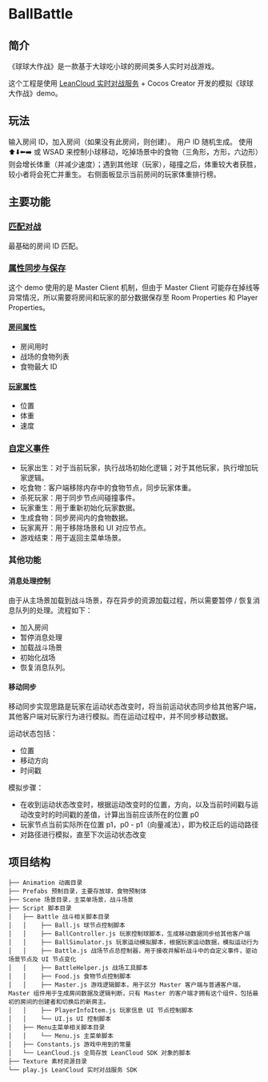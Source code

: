 # BallBattle

## 简介

《球球大作战》是一款基于大球吃小球的房间类多人实时对战游戏。

这个工程是使用 [LeanCloud 实时对战服务](https://leancloud.cn/docs/multiplayer.html) + Cocos Creator 开发的模拟《球球大作战》demo。

## 玩法

输入房间 ID，加入房间（如果没有此房间，则创建）。
用户 ID 随机生成。
使用 ⬆️⬇️⬅️➡️ 或 WSAD 来控制小球移动，吃掉场景中的食物（三角形，方形，六边形）则会增长体重（并减少速度）；遇到其他球（玩家），碰撞之后，体重较大者获胜，较小者将会死亡并重生。
右侧面板显示当前房间的玩家体重排行榜。

## 主要功能

### [匹配对战](https://leancloud.cn/docs/multiplayer-guide-js.html#hash786861961)

最基础的房间 ID 匹配。

### [属性同步与保存](https://leancloud.cn/docs/multiplayer-guide-js.html#hash-299183039)

这个 demo 使用的是 Master Client 机制，但由于 Master Client 可能存在掉线等异常情况，所以需要将房间和玩家的部分数据保存至 Room Properties 和 Player Properties。

#### [房间属性](https://leancloud.cn/docs/multiplayer-guide-js.html#hash1532570669)

- 房间用时
- 战场的食物列表
- 食物最大 ID

#### [玩家属性](https://leancloud.cn/docs/multiplayer-guide-js.html#hash700221845)

- 位置
- 体重
- 速度

### [自定义事件](https://leancloud.cn/docs/multiplayer-guide-js.html#hash1368192228)

- 玩家出生：对于当前玩家，执行战场初始化逻辑；对于其他玩家，执行增加玩家逻辑。
- 吃食物：客户端移除内存中的食物节点，同步玩家体重。
- 杀死玩家：用于同步节点间碰撞事件。
- 玩家重生：用于重新初始化玩家数据。
- 生成食物：同步房间内的食物数据。
- 玩家离开：用于移除场景和 UI 对应节点。
- 游戏结束：用于返回主菜单场景。

### 其他功能

#### 消息处理控制

由于从主场景加载到战斗场景，存在异步的资源加载过程，所以需要暂停 / 恢复消息队列的处理。流程如下：

- 加入房间
- 暂停消息处理
- 加载战斗场景
- 初始化战场
- 恢复消息队列。

#### 移动同步

移动同步实现思路是玩家在运动状态改变时，将当前运动状态同步给其他客户端，其他客户端对玩家行为进行模拟。而在运动过程中，并不同步移动数据。

运动状态包括：

- 位置
- 移动方向
- 时间戳

模拟步骤：

- 在收到运动状态改变时，根据运动改变时的位置，方向，以及当前时间戳与运动改变时的时间戳的差值，计算出当前应该所在的位置 p0
- 玩家节点当前实际所在位置 p1，p0 - p1（向量减法），即为校正后的运动路径
- 对路径进行模拟，直至下次运动状态改变

## 项目结构

```
├── Animation 动画目录
├── Prefabs 预制目录，主要存放球，食物预制体
├── Scene 场景目录，主菜单场景，战斗场景
├── Script 脚本目录
│   ├── Battle 战斗相关脚本目录
│   │    ├── Ball.js 球节点控制脚本
│   │    ├── BallController.js 玩家控制球脚本，生成移动数据同步给其他客户端
│   │    ├── BallSimulator.js 玩家运动模拟脚本，根据玩家运动数据，模拟运动行为
│   │    ├── Battle.js 战场节点总控制器，用于接收并解析战斗中的自定义事件，驱动场景节点及 UI 节点变化
│   │    ├── BattleHelper.js 战场工具脚本
│   │    ├── Food.js 食物节点控制脚本
│   │    ├── Master.js 游戏逻辑脚本，用于区分 Master 客户端与普通客户端，Master 组件用于生成房间数据及逻辑判断，只有 Master 的客户端才拥有这个组件，包括最初的房间的创建者和切换后的新房主。
│   │    ├── PlayerInfoItem.js 玩家信息 UI 节点控制脚本
│   │    └── UI.js UI 控制脚本
│   ├── Menu主菜单相关脚本目录
│   │    └── Menu.js 主菜单脚本
│   ├── Constants.js 游戏中用到的常量
│   └── LeanCloud.js 全局存放 LeanCloud SDK 对象的脚本
├── Texture 素材资源目录
└── play.js LeanCloud 实时对战服务 SDK
```
